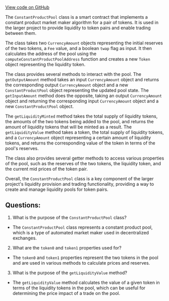 [View code on GitHub](zoo-labs/zoo/blob/master/zdk/src/entities/ConstantProductPool.ts)

The `ConstantProductPool` class is a smart contract that implements a constant product market maker algorithm for a pair of tokens. It is used in the larger project to provide liquidity to token pairs and enable trading between them. 

The class takes two `CurrencyAmount` objects representing the initial reserves of the two tokens, a `Fee` value, and a boolean `twap` flag as input. It then calculates the address of the pool using the `computeConstantProductPoolAddress` function and creates a new `Token` object representing the liquidity token. 

The class provides several methods to interact with the pool. The `getOutputAmount` method takes an input `CurrencyAmount` object and returns the corresponding output `CurrencyAmount` object and a new `ConstantProductPool` object representing the updated pool state. The `getInputAmount` method does the opposite, taking an output `CurrencyAmount` object and returning the corresponding input `CurrencyAmount` object and a new `ConstantProductPool` object. 

The `getLiquidityMinted` method takes the total supply of liquidity tokens, the amounts of the two tokens being added to the pool, and returns the amount of liquidity tokens that will be minted as a result. The `getLiquidityValue` method takes a token, the total supply of liquidity tokens, and a `CurrencyAmount` object representing a certain amount of liquidity tokens, and returns the corresponding value of the token in terms of the pool's reserves. 

The class also provides several getter methods to access various properties of the pool, such as the reserves of the two tokens, the liquidity token, and the current mid prices of the token pair. 

Overall, the `ConstantProductPool` class is a key component of the larger project's liquidity provision and trading functionality, providing a way to create and manage liquidity pools for token pairs.
## Questions: 
 1. What is the purpose of the `ConstantProductPool` class?
- The `ConstantProductPool` class represents a constant product pool, which is a type of automated market maker used in decentralized exchanges.
2. What are the `token0` and `token1` properties used for?
- The `token0` and `token1` properties represent the two tokens in the pool and are used in various methods to calculate prices and reserves.
3. What is the purpose of the `getLiquidityValue` method?
- The `getLiquidityValue` method calculates the value of a given token in terms of the liquidity tokens in the pool, which can be useful for determining the price impact of a trade on the pool.
